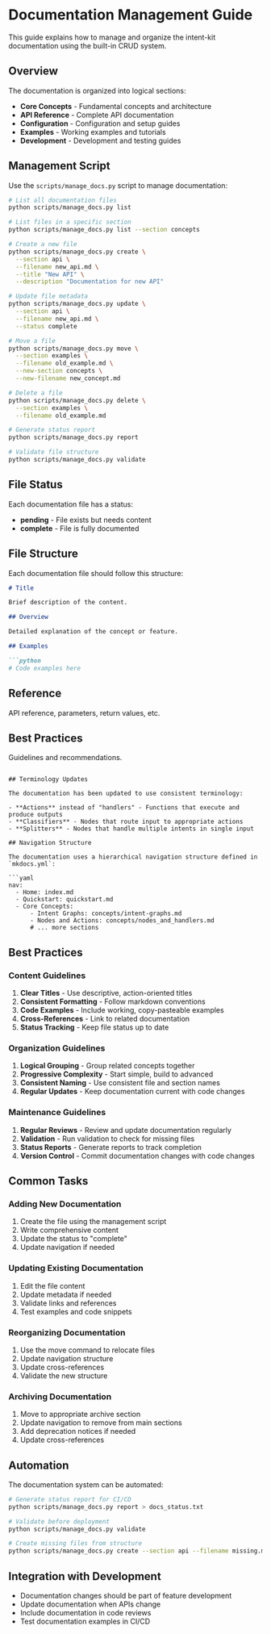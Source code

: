 # Documentation Management Guide

This guide explains how to manage and organize the intent-kit documentation using the built-in CRUD system.

## Overview

The documentation is organized into logical sections:

- **Core Concepts** - Fundamental concepts and architecture
- **API Reference** - Complete API documentation  
- **Configuration** - Configuration and setup guides
- **Examples** - Working examples and tutorials
- **Development** - Development and testing guides

## Management Script

Use the `scripts/manage_docs.py` script to manage documentation:

```bash
# List all documentation files
python scripts/manage_docs.py list

# List files in a specific section
python scripts/manage_docs.py list --section concepts

# Create a new file
python scripts/manage_docs.py create \
  --section api \
  --filename new_api.md \
  --title "New API" \
  --description "Documentation for new API"

# Update file metadata
python scripts/manage_docs.py update \
  --section api \
  --filename new_api.md \
  --status complete

# Move a file
python scripts/manage_docs.py move \
  --section examples \
  --filename old_example.md \
  --new-section concepts \
  --new-filename new_concept.md

# Delete a file
python scripts/manage_docs.py delete \
  --section examples \
  --filename old_example.md

# Generate status report
python scripts/manage_docs.py report

# Validate file structure
python scripts/manage_docs.py validate
```

## File Status

Each documentation file has a status:

- **pending** - File exists but needs content
- **complete** - File is fully documented

## File Structure

Each documentation file should follow this structure:

```markdown
# Title

Brief description of the content.

## Overview

Detailed explanation of the concept or feature.

## Examples

```python
# Code examples here
```

## Reference

API reference, parameters, return values, etc.

## Best Practices

Guidelines and recommendations.
```

## Terminology Updates

The documentation has been updated to use consistent terminology:

- **Actions** instead of "handlers" - Functions that execute and produce outputs
- **Classifiers** - Nodes that route input to appropriate actions
- **Splitters** - Nodes that handle multiple intents in single input

## Navigation Structure

The documentation uses a hierarchical navigation structure defined in `mkdocs.yml`:

```yaml
nav:
  - Home: index.md
  - Quickstart: quickstart.md
  - Core Concepts:
      - Intent Graphs: concepts/intent-graphs.md
      - Nodes and Actions: concepts/nodes_and_handlers.md
      # ... more sections
```

## Best Practices

### Content Guidelines

1. **Clear Titles** - Use descriptive, action-oriented titles
2. **Consistent Formatting** - Follow markdown conventions
3. **Code Examples** - Include working, copy-pasteable examples
4. **Cross-References** - Link to related documentation
5. **Status Tracking** - Keep file status up to date

### Organization Guidelines

1. **Logical Grouping** - Group related concepts together
2. **Progressive Complexity** - Start simple, build to advanced
3. **Consistent Naming** - Use consistent file and section names
4. **Regular Updates** - Keep documentation current with code changes

### Maintenance Guidelines

1. **Regular Reviews** - Review and update documentation regularly
2. **Validation** - Run validation to check for missing files
3. **Status Reports** - Generate reports to track completion
4. **Version Control** - Commit documentation changes with code changes

## Common Tasks

### Adding New Documentation

1. Create the file using the management script
2. Write comprehensive content
3. Update the status to "complete"
4. Update navigation if needed

### Updating Existing Documentation

1. Edit the file content
2. Update metadata if needed
3. Validate links and references
4. Test examples and code snippets

### Reorganizing Documentation

1. Use the move command to relocate files
2. Update navigation structure
3. Update cross-references
4. Validate the new structure

### Archiving Documentation

1. Move to appropriate archive section
2. Update navigation to remove from main sections
3. Add deprecation notices if needed
4. Update cross-references

## Automation

The documentation system can be automated:

```bash
# Generate status report for CI/CD
python scripts/manage_docs.py report > docs_status.txt

# Validate before deployment
python scripts/manage_docs.py validate

# Create missing files from structure
python scripts/manage_docs.py create --section api --filename missing.md --title "Missing" --description "Auto-created"
```

## Integration with Development

- Documentation changes should be part of feature development
- Update documentation when APIs change
- Include documentation in code reviews
- Test documentation examples in CI/CD 